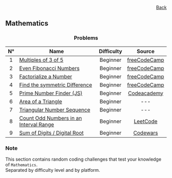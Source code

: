 <p align="right">
  <a href="/README.md">Back</a>
</p>

<h2>Mathematics</h2>

<h3 align="center">Problems</h3>

<div align="center">

| N° | Name	| Difficulty | Source |
|:---: |---	|:---:	|:---:	|
| 1 | [Multiples of 3 of 5](./multiples-of-3-or-5/)	| Beginner | [freeCodeCamp](https://www.freecodecamp.org/learn/coding-interview-prep/project-euler/problem-1-multiples-of-3-and-5)	|
| 2 | [Even Fibonacci Numbers](./even-fibonacci-numbers/)	| Beginner | [freeCodeCamp](https://www.freecodecamp.org/learn/coding-interview-prep/project-euler/problem-2-even-fibonacci-numbers) |
| 3 | [Factorialize a Number](./factorialize-a-number/) | Beginner | [freeCodeCamp](https://www.freecodecamp.org/learn/javascript-algorithms-and-data-structures/basic-algorithm-scripting/factorialize-a-number) |
| 4 | [Find the symmetric Difference](./find-the-symmetric-difference/) | Beginner | [freeCodeCamp](https://www.freecodecamp.org/learn/coding-interview-prep/algorithms/find-the-symmetric-difference) |
| 5 | [Prime Number Finder (JS)](./prime-number-finder/) 	| Beginner | [Codeacademy](https://www.codecademy.com/code-challenges/code-challenge-prime-number-finder-python) |
| 6 | [Area of a Triangle](./area-of-a-triangle/) | Beginner | --- |
| 7 | [Triangular Number Sequence](./triangular-number-sequence/) | Beginner | --- |
| 8 | [Count Odd Numbers in an Interval Range](./count-odd-numbersi-in-an-interval-range/) | Beginner | [LeetCode](https://leetcode.com/problems/count-odd-numbers-in-an-interval-range/description/) |
| 9 | [Sum of Digits / Digital Root](./sum-of-digits-digital-root/) | Beginner | [Codewars](https://www.codewars.com/kata/541c8630095125aba6000c00/) |

</div>

<h3>Note</h3>

<p>
  This section contains random coding challenges that test your knowledge of <code>Mathematics</code>.<br> Separated by difficulty level and by platform.
</p>
